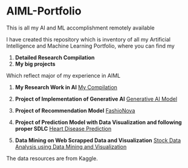 # AIML-Portfolio
This is all my AI and ML accomplishment remotely available


I have created this repository which is inventory of all my Artificial Intelligence and Machine Learning Portfolio, where you can find my
1. **Detailed Research Compilation**
2. **My big projects**

Which reflect major of my experience in AIML

1. **My Research Work in AI**
[My Compilation](https://github.com/brittybidari/MachineLearning/blob/d8c31db9dafd401fe13c7b37faab3114be97bfa9/README.md)

2. **Project of Implementation of Generative AI**
[Generative AI Model](https://github.com/brittybidari/GenerativeAI.git)

3. **Project of Recommendation Model**
[FashioNova](https://github.com/brittybidari/FashionRecSys.git)

4. **Project of Prediction Model with Data Visualization and following proper SDLC**
[Heart Disease Prediction](https://github.com/brittybidari/FashionRecSys.git)

5. **Data Mining on Web Scrapped Data and Visualization**
[Stock Data Analysis using Data Mining and Visualization](https://github.com/brittybidari/DataMining.git)

The data resources are from Kaggle.

